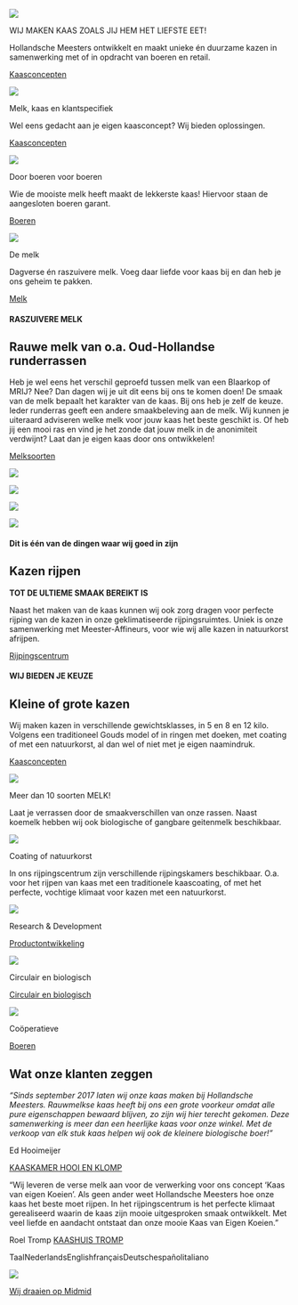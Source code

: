 ![](https://kaashandelremijn.blob.core.windows.net/images/hollandschemeesters/page/cooperatie-hollandsche-meesters_7864ae/321d7f_321d94.jpg?v=0a499bd2433225844dd85d344e28ef00)

WIJ MAKEN KAAS ZOALS JIJ HEM HET LIEFSTE EET!

Hollandsche Meesters ontwikkelt en maakt unieke én duurzame kazen in samenwerking met of in opdracht van boeren en retail.

[Kaasconcepten](https://www.hollandsche-meesters.eu/kaasconcepten)

![](https://kaashandelremijn.blob.core.windows.net/images/hollandschemeesters/page/cooperatie-hollandsche-meesters_7864ae/321e40_321f0c.jpg?v=c40d78ab20a8c19f5251ed710516050e)

Melk, kaas en klantspecifiek

Wel eens gedacht aan je eigen kaasconcept? Wij bieden oplossingen.

[Kaasconcepten](https://www.hollandsche-meesters.eu/kaasconcepten)

![](https://kaashandelremijn.blob.core.windows.net/images/hollandschemeesters/page/cooperatie-hollandsche-meesters_7864ae/321e41_321f0d.jpg?v=4a142f03c6db8ccbe66a619ba70a33c7)

Door boeren voor boeren

Wie de mooiste melk heeft maakt de lekkerste kaas! Hiervoor staan de aangesloten boeren garant.

[Boeren](https://www.hollandsche-meesters.eu/boeren)

![](https://kaashandelremijn.blob.core.windows.net/images/hollandschemeesters/page/cooperatie-hollandsche-meesters_7864ae/321e42_321f0e.jpg?v=7c672753988b1ceef3542ccd3f296185)

De melk

Dagverse én raszuivere melk. Voeg daar liefde voor kaas bij en dan heb je ons geheim te pakken.

[Melk](https://www.hollandsche-meesters.eu/melk)

#### RASZUIVERE MELK

## **Rauwe melk van o.a. Oud-Hollandse runderrassen**

Heb je wel eens het verschil geproefd tussen melk van een Blaarkop of MRIJ? Nee? Dan dagen wij je uit dit eens bij ons te komen doen! De smaak van de melk bepaalt het karakter van de kaas. Bij ons heb je zelf de keuze. Ieder runderras geeft een andere smaakbeleving aan de melk. Wij kunnen je uiteraard adviseren welke melk voor jouw kaas het beste geschikt is. Of heb jij een mooi ras en vind je het zonde dat jouw melk in de anonimiteit verdwijnt? Laat dan je eigen kaas door ons ontwikkelen!

[Melksoorten](https://www.hollandsche-meesters.eu/melk)

![](https://kaashandelremijn.blob.core.windows.net/images/hollandschemeesters/page/cooperatie-hollandsche-meesters_7864ae/322000_32203a.jpg?v=1033d7b6c00175a6eb82877b1254a9f3)

![](https://kaashandelremijn.blob.core.windows.net/images/hollandschemeesters/page/cooperatie-hollandsche-meesters_7864ae/322001_32203b.jpg?v=ea1afd1ea78a8086471939fe07d2b425)

![](https://kaashandelremijn.blob.core.windows.net/images/hollandschemeesters/page/cooperatie-hollandsche-meesters_7864ae/322002_32203c.jpg?v=d15e5a332d07306320f2ec0fa0e8d9ea)

![](https://kaashandelremijn.blob.core.windows.net/images/hollandschemeesters/page/cooperatie-hollandsche-meesters_7864ae/322173_32219a.jpg?v=32f28ee4e4589b54cb8418872373593b)

#### Dit is één van de dingen waar wij goed in zijn

## **Kazen rijpen**

**TOT DE ULTIEME SMAAK BEREIKT IS**

Naast het maken van de kaas kunnen wij ook zorg dragen voor perfecte rijping van de kazen in onze geklimatiseerde rijpingsruimtes. Uniek is onze samenwerking met Meester-Affineurs, voor wie wij alle kazen in natuurkorst afrijpen.

[Rijpingscentrum](https://www.hollandsche-meesters.eu/rijpingscentrum)

#### WIJ BIEDEN JE KEUZE

## **Kleine of grote kazen**

Wij maken kazen in verschillende gewichtsklasses, in 5 en 8 en 12 kilo. Volgens een traditioneel Gouds model of in ringen met doeken, met coating of met een natuurkorst, al dan wel of niet met je eigen naamindruk.

[Kaasconcepten](https://www.hollandsche-meesters.eu/kaasconcepten)

![](https://kaashandelremijn.blob.core.windows.net/images/hollandschemeesters/page/cooperatie-hollandsche-meesters_7864ae/322492_3224cd.jpg?v=3a92c9e96e122c79fa821376b677d478)

Meer dan 10 soorten MELK!

Laat je verrassen door de smaakverschillen van onze rassen. Naast koemelk hebben wij ook biologische of gangbare geitenmelk beschikbaar.

![](https://kaashandelremijn.blob.core.windows.net/images/hollandschemeesters/page/cooperatie-hollandsche-meesters_7864ae/322493_3224ce.jpg?v=8e99f2a5300cda2efb0629647585ca02)

Coating of natuurkorst

In ons rijpingscentrum zijn verschillende rijpingskamers beschikbaar. O.a. voor het rijpen van kaas met een traditionele kaascoating, of met het perfecte, vochtige klimaat voor kazen met een natuurkorst.

![](https://kaashandelremijn.blob.core.windows.net/images/hollandschemeesters/page/cooperatie-hollandsche-meesters_7864ae/32281e_322868.jpg?v=3683b9c10c5a2465b134d14f8bd046fa)

Research & Development

[Productontwikkeling](https://www.hollandsche-meesters.eu/productontwikkeling)

![](https://kaashandelremijn.blob.core.windows.net/images/hollandschemeesters/page/cooperatie-hollandsche-meesters_7864ae/32281f_322869.jpg?v=dc741f80309ab33b373b880b4a826a83)

Circulair en biologisch

[Circulair en biologisch](https://www.hollandsche-meesters.eu/circulair-en-biologisch)

![](https://kaashandelremijn.blob.core.windows.net/images/hollandschemeesters/page/cooperatie-hollandsche-meesters_7864ae/322820_32286a.jpg?v=37de4717c3bf3a1918c307b36986fb8f)

Coöperatieve

[Boeren](https://www.hollandsche-meesters.eu/boeren)

## Wat onze klanten zeggen

_“Sinds september 2017 laten wij onze kaas maken bij Hollandsche Meesters. Rauwmelkse kaas heeft bij ons een grote voorkeur omdat alle pure eigenschappen bewaard blijven, zo zijn wij hier terecht gekomen. Deze samenwerking is meer dan een heerlijke kaas voor onze winkel. Met de verkoop van elk stuk kaas helpen wij ook de kleinere biologische boer!”_

Ed Hooimeijer

[KAASKAMER HOOI EN KLOMP](http://www.hooienklomp.nl/)

“Wij leveren de verse melk aan voor de verwerking voor ons concept ‘Kaas van eigen Koeien’. Als geen ander weet Hollandsche Meesters hoe onze kaas het beste moet rijpen. In het rijpingscentrum is het perfecte klimaat gerealiseerd waarin de kaas zijn mooie uitgesproken smaak ontwikkelt. Met veel liefde en aandacht ontstaat dan onze mooie Kaas van Eigen Koeien.”

Roel Tromp [KAASHUIS TROMP](https://www.zuivelhoeve.nl/)

TaalNederlandsEnglishfrançaisDeutschespañolitaliano

![](https://midmid.blob.core.windows.net/paymentmethods/payondeliveryv2.png)

[Wij draaien op Midmid](https://www.midmid.nl/ "Powered by Midmid.")